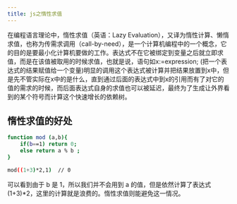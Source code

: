 ```yaml
---
title: js之惰性求值
---
```

在编程语言理论中，惰性求值（英语：Lazy Evaluation），又译为惰性计算、懒惰求值，也称为传需求调用（call-by-need），是一个计算机编程中的一个概念，它的目的是要最小化计算机要做的工作。表达式不在它被绑定到变量之后就立即求值，而是在该值被取用的时候求值，也就是说，语句如x:=expression; (把一个表达式的结果赋值给一个变量)明显的调用这个表达式被计算并把结果放置到x中，但是先不管实际在x中的是什么，直到通过后面的表达式中到x的引用而有了对它的值的需求的时候，而后面表达式自身的求值也可以被延迟，最终为了生成让外界看到的某个符号而计算这个快速增长的依赖树。

## 惰性求值的好处
``` bash
function mod (a,b){
	if(b==1) return 0;
	else return a % b ;
}

mod((1+3)*2,1)  // 0
```
可以看到由于 b 是 1，所以我们并不会用到 a 的值，但是依然计算了表达式(1+3)*2，这里的计算就是浪费的。惰性求值则能避免这一情况。
